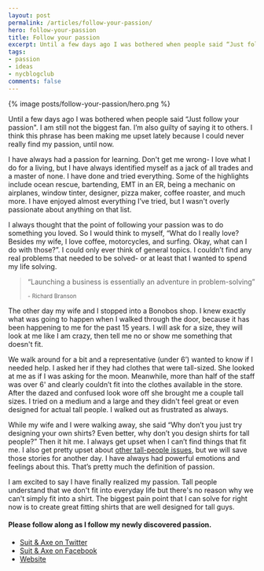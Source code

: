 ```yaml
---
layout: post
permalink: /articles/follow-your-passion/
hero: follow-your-passion
title: Follow your passion
excerpt: Until a few days ago I was bothered when people said “Just follow your passion". I am still not the biggest fan. I’m also guilty of saying it to others. I could never really find my passion, until now.
tags:
- passion
- ideas
- nycblogclub
comments: false
---
```


<div class="hero">{% image posts/follow-your-passion/hero.png %}</div>

<p>Until a few days ago I was bothered when people said “Just follow your passion". I am still not the biggest fan. I’m also guilty of saying it to others. I think this phrase has been making me upset lately because I could never really find my passion, until now.</p>
<p>I have always had a passion for learning. Don't get me wrong- I love what I do for a living, but I have always identified myself as a jack of all trades and a master of none. I have done and tried everything. Some of the highlights include ocean rescue, bartending, EMT in an ER, being a mechanic on airplanes, window tinter, designer, pizza maker, coffee roaster, and much more. I have enjoyed almost everything I’ve tried, but I wasn't overly passionate about anything on that list.</p>
<p>I always thought that the point of following your passion was to do something you loved. So I would think to myself, “What do I really love? Besides my wife, I love coffee, motorcycles, and surfing. Okay, what can I do with those?”. I could only ever think of general topics. I couldn’t find any real problems that needed to be solved- or at least that I wanted to spend my life solving.</p>

<blockquote>
 <p>&ldquo;Launching a business is essentially an adventure in problem-solving&rdquo;</p>
 <small>- Richard Branson</small>
</blockquote>

<p>The other day my wife and I stopped into a Bonobos shop. I knew exactly what was going to happen when I walked through the door, because it has been happening to me for the past 15 years. I will ask for a size, they will look at me like I am crazy, then tell me no or show me something that doesn't fit.</p>
<p>We walk around for a bit and a representative (under 6’) wanted to know if I needed help. I asked her if they had clothes that were tall-sized. She looked at me as if I was asking for the moon. Meanwhile, more than half of the staff was over 6' and clearly couldn’t fit into the clothes available in the store. After the dazed and confused look wore off she brought me a couple tall sizes. I tried on a medium and a large and they didn't feel great or even designed for actual tall people. I walked out as frustrated as always.</p>
<p>While my wife and I were walking away, she said “Why don’t you just try designing your own shirts? Even better, why don’t you design shirts for tall people?” Then it hit me. I always get upset when I can’t find things that fit me. I also get pretty upset about <a href="/articles/global-entry-photo/">other tall-people issues</a>, but we will save those stories for another day. I have always had powerful emotions and feelings about this. That’s pretty much the definition of passion.</p>
<p>I am excited to say I have finally realized my passion. Tall people understand that we don't fit into everyday life but there's no reason why we can't simply fit into a shirt. The biggest pain point that I can solve for right now is to create great fitting shirts that are well designed for tall guys.</p>

<h4>Please follow along as I follow my newly discovered passion.</h4>

<ul>
<li><a href="https://twitter.com/suitandaxe">Suit &amp; Axe on Twitter</a></li>
<li><a href="https://www.facebook.com/suitandaxe">Suit &amp; Axe on Facebook</a></li>
<li><a href="http://suitandaxe.com">Website</a></li>
</ul>
